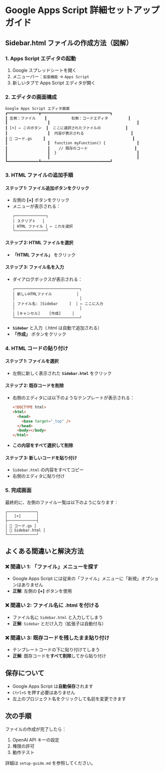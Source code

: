 # Google Apps Script 詳細セットアップガイド

## Sidebar.html ファイルの作成方法（図解）

### 1. Apps Script エディタの起動

1. Google スプレッドシートを開く
2. メニューバー：`拡張機能` → `Apps Script`
3. 新しいタブで Apps Script エディタが開く

### 2. エディタの画面構成

```
Google Apps Script エディタ画面
┏━━━━━━━━━━━━━━┳━━━━━━━━━━━━━━━━━━━━━━━━━━━━━━━┓
┃ 左側：ファイル    ┃           右側：コードエディタ         ┃
┃                  ┃                                       ┃
┃ [+] ← このボタン  ┃  ここに選択されたファイルの           ┃
┃                  ┃  内容が表示される                     ┃
┃ 📄 コード.gs     ┃                                       ┃
┃                  ┃  function myFunction() {              ┃
┃                  ┃    // 既存のコード                     ┃
┃                  ┃  }                                    ┃
┃                  ┃                                       ┃
┗━━━━━━━━━━━━━━┻━━━━━━━━━━━━━━━━━━━━━━━━━━━━━━━┛
```

### 3. HTML ファイルの追加手順

#### ステップ 1: ファイル追加ボタンをクリック

- 左側の **[+]** ボタンをクリック
- メニューが表示される：
  ```
  ┌──────────────┐
  │ スクリプト   │
  │ HTML ファイル │ ← これを選択
  └──────────────┘
  ```

#### ステップ 2: HTML ファイルを選択

- **「HTML ファイル」** をクリック

#### ステップ 3: ファイル名を入力

- ダイアログボックスが表示される：
  ```
  ┌─────────────────────────────┐
  │ 新しいHTMLファイル           │
  │                             │
  │ ファイル名: [Sidebar     ]  │ ← ここに入力
  │                             │
  │ [キャンセル]    [作成]     │
  └─────────────────────────────┘
  ```
- **`Sidebar`** と入力（.html は自動で追加される）
- **「作成」** ボタンをクリック

### 4. HTML コードの貼り付け

#### ステップ 1: ファイルを選択

- 左側に新しく表示された **`Sidebar.html`** をクリック

#### ステップ 2: 既存コードを削除

- 右側のエディタには以下のようなテンプレートが表示される：
  ```html
  <!DOCTYPE html>
  <html>
    <head>
      <base target="_top" />
    </head>
    <body></body>
  </html>
  ```
- **この内容をすべて選択して削除**

#### ステップ 3: 新しいコードを貼り付け

- `Sidebar.html` の内容をすべてコピー
- 右側のエディタに貼り付け

### 5. 完成画面

最終的に、左側のファイル一覧は以下のようになります：

```
┌─────────────┐
│   [+]       │
├─────────────┤
│ 📄 コード.gs │
│ 📄 Sidebar.html │
└─────────────┘
```

## よくある間違いと解決方法

### ❌ 間違い 1: 「ファイル」メニューを探す

- Google Apps Script には従来の「ファイル」メニューに「新規」オプションはありません
- **正解**: 左側の **[+]** ボタンを使用

### ❌ 間違い 2: ファイル名に .html を付ける

- ファイル名に `Sidebar.html` と入力してしまう
- **正解**: `Sidebar` とだけ入力（拡張子は自動付与）

### ❌ 間違い 3: 既存コードを残したまま貼り付け

- テンプレートコードの下に貼り付けてしまう
- **正解**: 既存コードを**すべて削除**してから貼り付け

## 保存について

- Google Apps Script は**自動保存**されます
- `Ctrl+S` を押す必要はありません
- 左上のプロジェクト名をクリックして名前を変更できます

## 次の手順

ファイルの作成が完了したら：

1. OpenAI API キーの設定
2. 権限の許可
3. 動作テスト

詳細は `setup-guide.md` を参照してください。
